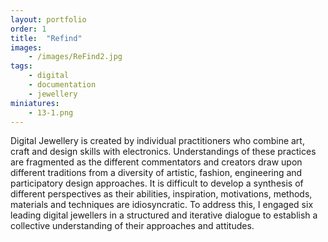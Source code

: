 ```yaml
---
layout: portfolio
order: 1
title:  "Refind"
images:
    - /images/ReFind2.jpg
tags:
    - digital
    - documentation
    - jewellery
miniatures:
    - 13-1.png 
---
```


Digital Jewellery is created by individual practitioners who combine art, craft and design skills with electronics. Understandings of these practices are fragmented as the different commentators and creators draw upon different traditions from a diversity of artistic, fashion, engineering and participatory design approaches. It is difficult to develop a synthesis of different perspectives as their abilities, inspiration, motivations, methods, materials and techniques are idiosyncratic. To address this, I engaged six leading digital jewellers in a structured and iterative dialogue to establish a collective understanding of their approaches and attitudes.